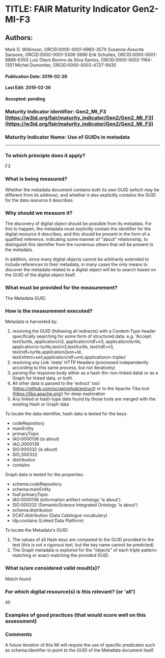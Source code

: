 # TITLE:  FAIR Maturity Indicator Gen2-MI-F3

## Authors: 
Mark D. Wilkinson, ORCID:0000-0001-6960-357X
Susanna-Assunta Sansone, ORCID:0000-0001-5306-5690
Erik Schultes, ORCID:0000-0001-8888-635X
Luiz Olavo Bonino da Silva Santos, ORCID:0000-0002-1164-1351
Michel Dumontier, ORCID:0000-0003-4727-9435

#### Publication Date: 2019-02-26
#### Last Edit: 2019-02-26
#### Accepted: pending



### Maturity Indicator Identifier: Gen2_MI_F3 [https://w3id.org/fair/maturity_indicator/Gen2/Gen2_MI_F3](https://w3id.org/fair/maturity_indicator/Gen2/Gen2_MI_F3)

### Maturity Indicator Name:   Use of GUIDs in metadata

----

### To which principle does it apply?  
F3

### What is being measured?
Whether the metadata document contains both its own GUID (which may be different from its address),
and whether it also explicitly contains the GUID for the data resource it describes.

### Why should we measure it?
The discovery of digital object should be possible from its metadata. For this to happen,
the metadata must explicitly contain the identifier for the digital resource it describes,
and this should be present in the form of a qualified reference, indicating some manner of
"about" relationship, to distinguish this identifier from the numerous others that will
be present in the metadata.

In addition, since many digital objects cannot be arbitrarily extended to
include references to their metadata, in many cases the only means to
discover the metadata related to a digital object will be to search based
on the GUID of the digital object itself.


### What must be provided for the measurement?
The Metadata GUID.


### How is the measurement executed?
Metadata is harvested by:
1) resolving the GUID (following all redirects) with a Content-Type header specifically searching for some form of structured data.  e.g.
   'Accept: text/turtle, application/n3, application/rdf+n3, application/turtle, application/x-turtle,text/n3,text/turtle, text/rdf+n3, text/rdf+turtle,application/json+ld, text/xhtml+xml,application/rdf+xml,application/n-triples'
2) resolving any Link 'meta' HTTP Headers (processed independently according to this same process, but not iteratively)
3) parsing the response body either as a hash (for non-linked data) or as a Graph for linked data, or both.
4) All other data is passed to the 'extruct' tool (https://github.com/scrapinghub/extruct) or to the Apache Tika tool (https://tika.apache.org/) for deep exploration
5) Any linked or hash-type data found by those tools are merged with the existing Hash or Graph data

To locate the data identifier, hash data is tested for the keys:
 * codeRepository
 * mainEntity
 * primaryTopic
 * IAO:0000136 (is about)
 * IAO_0000136
 * SIO:000332 (is about)
 * SIO_000332
 * distribution
 * contains

Graph data is tested for the properties:
 * schema:codeRepository
 * schema:mainEntity
 * foaf:primaryTopic
 * IAO:0000136 (information artifact ontology 'is about')
 * SIO:000332 (SemanticScience Integrated Ontology 'is about')
 * schema:distribution
 * DCAT:distribution (Data Catalogue vocabulary)
 * ldp:contains (Linked Data Platform)

To locate the Metadata's GUID:
1) The values of all Hash keys are compared to the GUID provided to the test
(this is not a rigorous test, but the key name cannot be
predicted)
2) The Graph metadata is explored for the "objects" of each triple pattern-matching or exact-matching the provided GUID.

### What is/are considered valid result(s)?
Match found

### For which digital resource(s) is this relevant? (or 'all')
All

### Examples of good practices (that would score well on this assessment)


### Comments
A future iteration of this MI will require the use of specific predicates such as schema:identifier to
point to the GUID of the Metadata document itself.

